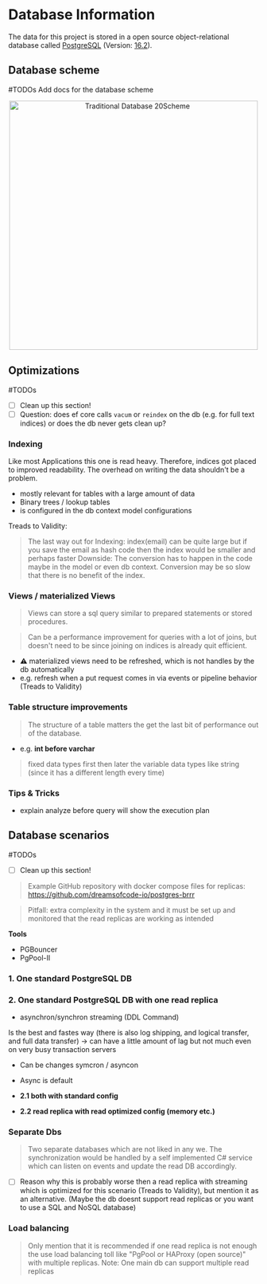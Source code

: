 # Database Information

The data for this project is stored in a open source object-relational database called [PostgreSQL](https://www.postgresql.org/docs/) (Version: [16.2](https://www.postgresql.org/about/news/postgresql-162-156-1411-1314-and-1218-released-2807/)).


## Database scheme

#TODOs
Add docs for the database scheme

<div style="text-align: center;"><img src="./assets/Traditional%20Database%20Scheme.png" alt="Traditional Database 20Scheme" width="500"/></div>


## Optimizations

#TODOs 
- [ ] Clean up this section!
- [ ] Question: does ef core calls `vacum` or `reindex` on the db (e.g. for full text indices) or does the db never gets clean up?

### Indexing

Like most Applications this one is read heavy. Therefore, indices got placed to improved readability. The overhead on writing the data shouldn't be a problem.

- mostly relevant for tables with a large amount of data
- Binary trees / lookup tables
- is configured in the db context model configurations

Treads to Validity:
> The last way out for Indexing:
> index(email) can be quite large but if you save the email as hash code then the index would be smaller and perhaps faster
> Downside: The conversion has to happen in the code maybe in the model or even db context. Conversion may be so slow that there is no benefit of the index. 

### Views / materialized Views

> Views can store a sql query similar to prepared statements or stored procedures.

> Can be a performance improvement for queries with a lot of joins, but doesn't need to be since joining on indices is already quit efficient.

- ⚠ materialized views need to be refreshed, which is not handles by the db automatically
- e.g. refresh when a put request comes in via events or pipeline behavior (Treads to Validity)

### Table structure improvements

> The structure of a table matters the get the last bit of performance out of the database.
> 
- e.g. **int before varchar**

> fixed data types first then later the variable data types like string (since it has a different length every time)


### Tips & Tricks

- explain analyze before query will show the execution plan



## Database scenarios

#TODOs 
- [ ] Clean up this section!

> Example GitHub repository with docker compose files for replicas: 
> https://github.com/dreamsofcode-io/postgres-brrr


> Pitfall: extra complexity in the system and it must be set up and monitored that the read replicas are working as intended

**Tools**
- PGBouncer
- PgPool-II

### 1. One standard PostgreSQL DB

### 2. One standard PostgreSQL DB with one read replica

- asynchron/synchron streaming (DDL Command)

Is the best and fastes way (there is also log shipping, and logical transfer, and full data transfer) -> can have a little amount of lag but not much even on very busy transaction servers

- Can be changes symcron / asyncon
- Async is default

- **2.1 both with standard config**
- **2.2 read replica with read optimized config (memory etc.)**

### Separate Dbs

>Two separate databases which are not liked in any we. The synchronization would be handled by a self implemented C# service which can listen on events and update the read DB accordingly.
- [ ] Reason why this is probably worse then a read replica with streaming which is optimized for this scenario (Treads to Validity), but mention it as an alternative. (Maybe the db doesnt support read replicas or you want to use a SQL and NoSQL database)

### Load balancing
> Only mention that it is recommended if one read replica is not enough the use load balancing toll like "PgPool or HAProxy (open source)" with multiple replicas. Note: One main db can support multiple read replicas
